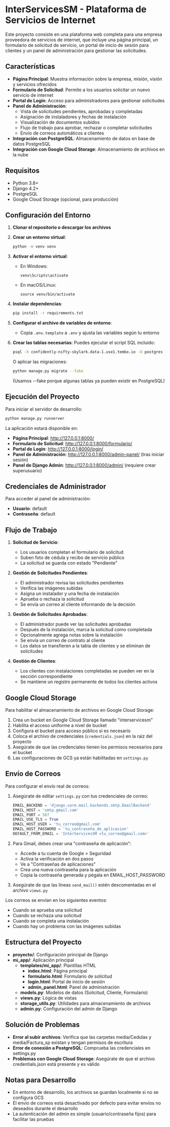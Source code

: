 # InterServicesSM - Plataforma de Servicios de Internet

Este proyecto consiste en una plataforma web completa para una empresa proveedora de servicios de internet, que incluye una página principal, un formulario de solicitud de servicio, un portal de inicio de sesión para clientes y un panel de administración para gestionar las solicitudes.

## Características

- **Página Principal**: Muestra información sobre la empresa, misión, visión y servicios ofrecidos
- **Formulario de Solicitud**: Permite a los usuarios solicitar un nuevo servicio de internet
- **Portal de Login**: Acceso para administradores para gestionar solicitudes
- **Panel de Administración**:
  - Vista de solicitudes pendientes, aprobadas y completadas
  - Asignación de instaladores y fechas de instalación
  - Visualización de documentos subidos
  - Flujo de trabajo para aprobar, rechazar o completar solicitudes
  - Envío de correos automáticos a clientes
- **Integración con PostgreSQL**: Almacenamiento de datos en base de datos PostgreSQL
- **Integración con Google Cloud Storage**: Almacenamiento de archivos en la nube

## Requisitos

- Python 3.8+
- Django 4.2+
- PostgreSQL
- Google Cloud Storage (opcional, para producción)

## Configuración del Entorno

1. **Clonar el repositorio o descargar los archivos**

2. **Crear un entorno virtual**:
   ```bash
   python -m venv venv
   ```

3. **Activar el entorno virtual**:
   - En Windows:
     ```
     venv\Scripts\activate
     ```
   - En macOS/Linux:
     ```
     source venv/bin/activate
     ```

4. **Instalar dependencias**:
   ```bash
   pip install -r requirements.txt
   ```

5. **Configurar el archivo de variables de entorno**:
   - Copia `.env.template` a `.env` y ajusta las variables según tu entorno

6. **Crear las tablas necesarias**:
   Puedes ejecutar el script SQL incluido:
   ```bash
   psql -h confidently-nifty-skylark.data-1.use1.tembo.io -U postgres -d postgres -f create_tables.sql
   ```
   O aplicar las migraciones:
   ```bash
   python manage.py migrate --fake
   ```
   (Usamos --fake porque algunas tablas ya pueden existir en PostgreSQL)

## Ejecución del Proyecto

Para iniciar el servidor de desarrollo:
```bash
python manage.py runserver
```

La aplicación estará disponible en:
- **Página Principal**: http://127.0.0.1:8000/
- **Formulario de Solicitud**: http://127.0.0.1:8000/formulario/
- **Portal de Login**: http://127.0.0.1:8000/login/
- **Panel de Administración**: http://127.0.0.1:8000/admin-panel/ (tras iniciar sesión)
- **Panel de Django Admin**: http://127.0.0.1:8000/admin/ (requiere crear superusuario)

## Credenciales de Administrador

Para acceder al panel de administración:
- **Usuario**: default
- **Contraseña**: default

## Flujo de Trabajo

1. **Solicitud de Servicio**:
   - Los usuarios completan el formulario de solicitud
   - Suben foto de cédula y recibo de servicio público
   - La solicitud se guarda con estado "Pendiente"

2. **Gestión de Solicitudes Pendientes**:
   - El administrador revisa las solicitudes pendientes
   - Verifica las imágenes subidas
   - Asigna un instalador y una fecha de instalación
   - Aprueba o rechaza la solicitud
   - Se envía un correo al cliente informando de la decisión

3. **Gestión de Solicitudes Aprobadas**:
   - El administrador puede ver las solicitudes aprobadas
   - Después de la instalación, marca la solicitud como completada
   - Opcionalmente agrega notas sobre la instalación
   - Se envía un correo de contrato al cliente
   - Los datos se transfieren a la tabla de clientes y se eliminan de solicitudes

4. **Gestión de Clientes**:
   - Los clientes con instalaciones completadas se pueden ver en la sección correspondiente
   - Se mantiene un registro permanente de todos los clientes activos

## Google Cloud Storage

Para habilitar el almacenamiento de archivos en Google Cloud Storage:

1. Crea un bucket en Google Cloud Storage llamado "interservicesm"
2. Habilita el acceso uniforme a nivel de bucket
3. Configura el bucket para acceso público si es necesario
4. Coloca el archivo de credenciales (`credentials.json`) en la raíz del proyecto
5. Asegúrate de que las credenciales tienen los permisos necesarios para el bucket
6. Las configuraciones de GCS ya están habilitadas en `settings.py`

## Envío de Correos

Para configurar el envío real de correos:

1. Asegúrate de editar `settings.py` con tus credenciales de correo:
   ```python
   EMAIL_BACKEND = 'django.core.mail.backends.smtp.EmailBackend'
   EMAIL_HOST = 'smtp.gmail.com'
   EMAIL_PORT = 587
   EMAIL_USE_TLS = True
   EMAIL_HOST_USER = 'tu_correo@gmail.com'
   EMAIL_HOST_PASSWORD = 'tu_contraseña_de_aplicacion' 
   DEFAULT_FROM_EMAIL = 'InterServicesSM <tu_correo@gmail.com>'
   ```
2. Para Gmail, debes crear una "contraseña de aplicación":
   - Accede a tu cuenta de Google > Seguridad
   - Activa la verificación en dos pasos
   - Ve a "Contraseñas de aplicaciones"
   - Crea una nueva contraseña para la aplicación
   - Copia la contraseña generada y pégala en EMAIL_HOST_PASSWORD

3. Asegúrate de que las líneas `send_mail()` estén descomentadas en el archivo `views.py`

Los correos se envían en los siguientes eventos:

- Cuando se aprueba una solicitud
- Cuando se rechaza una solicitud
- Cuando se completa una instalación
- Cuando hay un problema con las imágenes subidas

## Estructura del Proyecto

- **proyecto/**: Configuración principal de Django
- **mi_app/**: Aplicación principal
  - **templates/mi_app/**: Plantillas HTML
    - **index.html**: Página principal
    - **formulario.html**: Formulario de solicitud
    - **login.html**: Portal de inicio de sesión
    - **admin_panel.html**: Panel de administración
  - **models.py**: Modelos de datos (Solicitud, Cliente, Formulario)
  - **views.py**: Lógica de vistas
  - **storage_utils.py**: Utilidades para almacenamiento de archivos
  - **admin.py**: Configuración del admin de Django

## Solución de Problemas

- **Error al subir archivos**: Verifica que las carpetas media/Cedulas y media/Factura_sp existan y tengan permisos de escritura
- **Error de conexión a PostgreSQL**: Comprueba las credenciales en settings.py
- **Problemas con Google Cloud Storage**: Asegúrate de que el archivo credentials.json está presente y es válido

## Notas para Desarrollo

- En entorno de desarrollo, los archivos se guardan localmente si no se configura GCS
- El envío de correos está desactivado por defecto para evitar envíos no deseados durante el desarrollo
- La autenticación del admin es simple (usuario/contraseña fijos) para facilitar las pruebas
